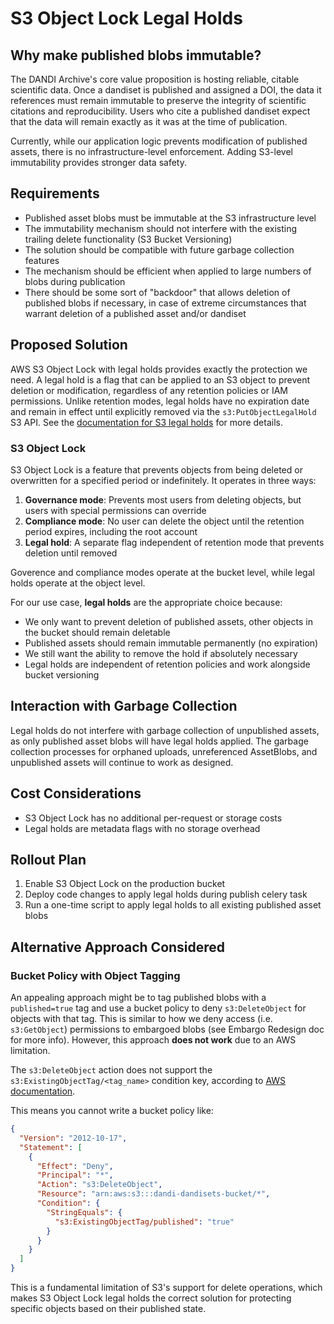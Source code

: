 # S3 Object Lock Legal Holds

## Why make published blobs immutable?

The DANDI Archive's core value proposition is hosting reliable, citable scientific data. Once a dandiset is published and assigned a DOI, the data it references must remain immutable to preserve the integrity of scientific citations and reproducibility. Users who cite a published dandiset expect that the data will remain exactly as it was at the time of publication.

Currently, while our application logic prevents modification of published assets, there is no infrastructure-level enforcement.  Adding S3-level immutability provides stronger data safety.

## Requirements

- Published asset blobs must be immutable at the S3 infrastructure level
- The immutability mechanism should not interfere with the existing trailing delete functionality (S3 Bucket Versioning)
- The solution should be compatible with future garbage collection features
- The mechanism should be efficient when applied to large numbers of blobs during publication
- There should be some sort of "backdoor" that allows deletion of published blobs if necessary, in case of extreme circumstances that warrant deletion of a published asset and/or dandiset

## Proposed Solution

AWS S3 Object Lock with legal holds provides exactly the protection we need. A legal hold is a flag that can be applied to an S3 object to prevent deletion or modification, regardless of any retention policies or IAM permissions. Unlike retention modes, legal holds have no expiration date and remain in effect until explicitly removed via the `s3:PutObjectLegalHold` S3 API. See the [documentation for S3 legal holds](https://docs.aws.amazon.com/AmazonS3/latest/userguide/object-lock.html#object-lock-legal-holds) for more details.

### S3 Object Lock

S3 Object Lock is a feature that prevents objects from being deleted or overwritten for a specified period or indefinitely. It operates in three ways:

1. **Governance mode**: Prevents most users from deleting objects, but users with special permissions can override
2. **Compliance mode**: No user can delete the object until the retention period expires, including the root account
3. **Legal hold**: A separate flag independent of retention mode that prevents deletion until removed

Goverence and compliance modes operate at the bucket level, while legal holds operate at the object level.

For our use case, **legal holds** are the appropriate choice because:
- We only want to prevent deletion of published assets, other objects in the bucket should remain deletable
- Published assets should remain immutable permanently (no expiration)
- We still want the ability to remove the hold if absolutely necessary
- Legal holds are independent of retention policies and work alongside bucket versioning

## Interaction with Garbage Collection

Legal holds do not interfere with garbage collection of unpublished assets, as only published asset blobs will have legal holds applied. The garbage collection processes for orphaned uploads, unreferenced AssetBlobs, and unpublished assets will continue to work as designed.

## Cost Considerations

- S3 Object Lock has no additional per-request or storage costs
- Legal holds are metadata flags with no storage overhead

## Rollout Plan

1. Enable S3 Object Lock on the production bucket
2. Deploy code changes to apply legal holds during publish celery task
3. Run a one-time script to apply legal holds to all existing published asset blobs

## Alternative Approach Considered

### Bucket Policy with Object Tagging

An appealing approach might be to tag published blobs with a `published=true` tag and use a bucket policy to deny `s3:DeleteObject` for objects with that tag. This is similar to how we deny access (i.e. `s3:GetObject`) permissions to embargoed blobs (see Embargo Redesign doc for more info). However, this approach **does not work** due to an AWS limitation.

The `s3:DeleteObject` action does not support the `s3:ExistingObjectTag/<tag_name>` condition key, according to [AWS documentation](https://docs.aws.amazon.com/service-authorization/latest/reference/list_amazons3.html#amazons3-actions-as-permissions).

This means you cannot write a bucket policy like:

```json
{
  "Version": "2012-10-17",
  "Statement": [
    {
      "Effect": "Deny",
      "Principal": "*",
      "Action": "s3:DeleteObject",
      "Resource": "arn:aws:s3:::dandi-dandisets-bucket/*",
      "Condition": {
        "StringEquals": {
          "s3:ExistingObjectTag/published": "true"
        }
      }
    }
  ]
}
```

This is a fundamental limitation of S3's support for delete operations, which makes S3 Object Lock legal holds the correct solution for protecting specific objects based on their published state.
